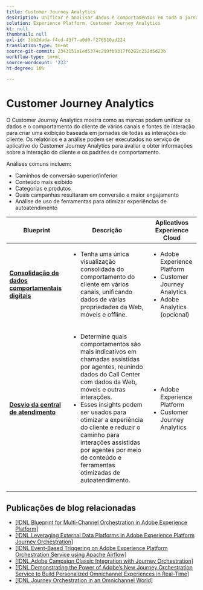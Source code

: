 ```yaml
---
title: Customer Journey Analytics
description: Unificar e analisar dados e comportamentos em toda a jornada do cliente
solution: Experience Platform, Customer Journey Analytics
kt: null
thumbnail: null
exl-id: 3bb2dada-f4cd-43f7-a0d0-f276510ad224
translation-type: tm+mt
source-git-commit: 2343151a1ed5374c299fb9317f6282c232d5d23b
workflow-type: tm+mt
source-wordcount: '233'
ht-degree: 10%

---
```


# Customer Journey Analytics

O Customer Journey Analytics mostra como as marcas podem unificar os dados e o comportamento do cliente de vários canais e fontes de interação para criar uma exibição baseada em jornadas de todas as interações do cliente. Os relatórios e a análise podem ser executados no serviço de aplicativo do Customer Journey Analytics para avaliar e obter informações sobre a interação do cliente e os padrões de comportamento.

Análises comuns incluem:

* Caminhos de conversão superior/inferior
* Conteúdo mais exibido
* Categorias e produtos
* Quais campanhas resultaram em conversão e maior engajamento
* Análise de uso de ferramentas para otimizar experiências de autoatendimento

| Blueprint | Descrição | Aplicativos Experience Cloud |
|---|---|---|
| **[Consolidação de dados comportamentais digitais](digital-behavioral-data-consolidation.md)** | <ul><li>Tenha uma única visualização consolidada do comportamento do cliente em vários canais, unificando dados de várias propriedades da Web, móveis e offline.</li></ul> | <ul><li>Adobe Experience Platform</li><li>Customer Journey Analytics</li><li>Adobe Analytics (opcional)</li></ul> |
| **[Desvio da central de atendimento](call-deflect.md)** | <ul><li>Determine quais comportamentos são mais indicativos em chamadas assistidas por agentes, reunindo dados do Call Center com dados da Web, móveis e outras interações.</li><li>Esses insights podem ser usados para otimizar a experiência do cliente e reduzir o caminho para interações assistidas por agentes por meio de conteúdo e ferramentas otimizadas de autoatendimento.  </li></ul> | <ul><li>Adobe Experience Platform</li><li>Customer Journey Analytics</li> |

## Publicações de blog relacionadas

* [[!DNL Blueprint for Multi-Channel Orchestration in Adobe Experience Platform]](https://medium.com/adobetech/blueprint-for-multi-channel-orchestration-in-adobe-experience-platform-c68317e94184)
* [[!DNL Leveraging External Data Platforms in Adobe Experience Platform Journey Orchestration]](https://medium.com/adobetech/leveraging-external-data-platforms-in-adobe-experience-platform-journey-orchestration-54fc6134fe17)
* [[!DNL Event-Based Triggering on Adobe Experience Platform Orchestration Service using Apache Airflow]](https://medium.com/adobetech/event-based-triggering-on-adobe-experience-platform-orchestration-service-using-apache-airflow-8607b28251f1)
* [[!DNL Adobe Campaign Classic Integration with Journey Orchestration]](https://medium.com/adobetech/adobe-campaign-classic-integration-with-journey-orchestration-ae577653281)
* [[!DNL Demonstrating the Power of Adobe’s New Journey Orchestration Service to Build Personalized Omnichannel Experiences in Real-Time]](https://medium.com/adobetech/demonstrating-the-power-of-adobes-new-journey-orchestration-service-to-build-personalized-aa60d88cd34)
* [[!DNL Journey Orchestration in an Omnichannel World]](https://medium.com/adobetech/journey-orchestration-in-an-omnichannel-world-3a2d32d556d9)
